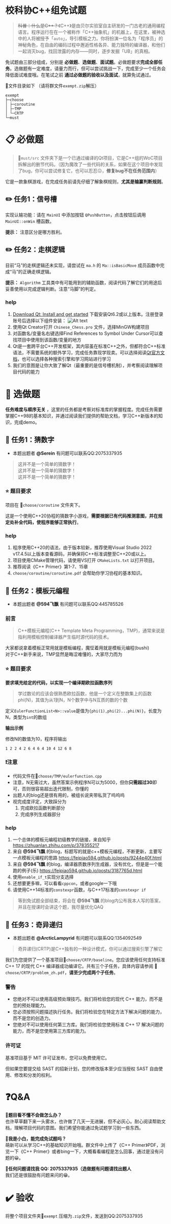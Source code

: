# 校科协C++组免试题

> ~~科普：什么是C++？~~《C++》是由贝尔实验室自主研发的一门古老的通用编程语言。程序运行在在一个被称作「C++抽象机」的机器上，在这里，被神选中的人将被授予「`auto`」，导引模板之力。你将扮演一位名为「程序员」的神秘角色，在自由的编码过程中邂逅性格各异、能力独特的编译器，和他们一起消灭bug，找回泄露的内存——同时，逐步发掘「UB」的真相。

免试题由三部分组成，分别是 **必做题**、**选做题**、**面试题**。必做题要求**完成全部任务**。选做题有一定难度，请量力而行，但可以尝试挑战一下，完成至少一个任务会降低面试难度哦。在笔试之前 **通过必做题的验收以及面试**，就算免试通过。

📂文件目录如下 （请将群文件`exempt.zip`解压）

```
exempt
├─choose
│ ├─coroutine
│ ├─TMP
│ └─CRTP
└─must
```

# 📋 必做题

> 📂`must/src` 文件夹下是一个已通过编译的Qt项目，它是C++组的WoC项目拆解出的删节代码。（因为魔改了一些代码的关系，如果在这个项目中发现了bug，你可以尝试修复它，也可以忍忍😖，**修复bug不在任务范围内**）

它是一款象棋游戏，在完成任务前请先仔细了解象棋规则，**尤其是输赢判断规则**。

## ✏️ 任务1：信号槽

实现认输功能：请在 `MainUI` 中添加按钮 `QPushButton`，点击按钮后调用 `MainUI::onWin` 槽函数。
 
**提示：** 注意区分是哪方胜利。

## ✏️ ️️️️任务2：️走棋逻辑

目前“马”的走棋逻辑还未实现，请尝试在 `ma.h` 的 `Ma::isBasicMove` 成员函数中完成“马”的正确走棋逻辑。

**提示：** `Algorithm` 工具类中有可能用到的辅助函数，阅读代码了解它们的用途后妥善使用以完成逻辑判断。注意“马脚”的判定。

### help

1. [Download Qt: Install and get started](https://www.qt.io/download-thank-you) 下载安装Qt6.2或以上版本。注册登录账号后选择以下组件安装：
![Alt text](image-1.png)
1. 使用Qt Creator打开 `Chinese_Chess.pro` 文件，选择MinGW构建项目
2. 对函数名/变量名右键选择Find References to Symbol Under Cursor可以查找项目中使用到该函数/变量的地方
3. Qt是一套跨平台C++开发框架，其内容虽在标准C++之外，但都符合C++标准语法，不需要系统的额外学习，完成任务靠现学现卖。可以选择阅读[Qt官方文档](https://doc.qt.io)，也可以选择各种搜索引擎和学习网站进行学习
4. 我们的意图是让你大致了解Qt（最重要的是信号槽机制），并考察阅读理解项目代码的能力

# 📒 选做题

**任务难度与顺序无关** ，这里的任务都是考察对标准库的掌握程度。完成任务需要掌握C++98的基本知识，并通过阅读我们提供的帮助文档，学习C++新版本的知识，完成demo。

## 📌 任务1：猜数字

* 本题出题者 **@Serein** 有问题可以联系QQ:2075337935

> 这并不是一个简单的猜数字！  
> 这并不是一个简单的猜数字！  
> 这并不是一个简单的猜数字！

### ⭐ 题目要求

项目在 📂`choose/coroutine` 文件夹下。

这是一个使用C++20协程的猜数字小游戏，**需要根据已有代码推测意图，并在规定处补全代码，使程序能够正常执行**。

### help

1. 程序使用C++20的语法，由于版本较新，推荐使用Visual Studio 2022 v17.4.5以上版本查看源码，并确保将C++标准调整至C++20或以上。
2. 项目使用CMake管理代码，请使用VS打开 `CMakeLists.txt` 以打开项目。
3. 推荐阅读《C++ Primer》第1-7、15章
4. `choose/coroutine/coroutine.pdf` 会帮助你学习协程的基本知识。

## 📌 任务2：模板元编程
- 本题出题者 **@594飞飘** 有问题可以联系QQ:445785526

### 前言
>C++模板元编程(C++ Template Meta Programming，TMP)，通常来说是指利用模板控制编译器产生临时源代码的技术。

大家都说拿着模板正常用就是模板编程，魔怔着用就是模板元编程(bushi)  
对于C++新手来说，TMP显然是晦涩难懂的，大家尽力而为

### ⭐ 题目要求

**要求填充给定的代码，以实现一个编译期欧拉函数序列**

>学过数论的应该会很熟悉欧拉函数，他是一个定义在整数集上的函数phi(N)，其值为从1到N，N个数字中与N互质的数的个数

定义`EulerFunctionList<N>::value`是值为`{phi(1),phi(2)...phi(N)}`，长度为N，类型为`int`的数组

**输出示例**

修改N的数值为10，程序将输出
```
1 2 2 4 2 6 4 6 4 10 4 12 6 8
```

### ❗注意
- 代码文件在📂`choose/TMP/eulerfunction.cpp`
- 注意，N无需过大，虽然答案示例程序N可以为5000，但你**只需超过30**即可，否则很容易超出迭代限制，你懂的 
- 出题人的blog还是很有用的，被组长说夹带私货了呜呜呜
- 视完成度评定，大致踩分为
    1. 完成欧拉函数判断部分
    2. 完成序列生成器部分

### help

1. 一个总体的模板元编程初级教学的链接，来自知乎 https://zhuanlan.zhihu.com/p/378355217
2. 来自 **@594飞飘** 的blog，标题写的就是c++模板元编程，不断更新，主要写一点模板元编程的思路 https://feipiao594.github.io/posts/9244e40f.html
3. 来自 **@594飞飘** 的blog，编译器质数序列生成器，没有优化，但是是一个能跑的例子(乐) https://feipiao594.github.io/posts/3187765d.html
4. 使用`enable_if_t`实现分支选择
5. 还想要更多嘛，可以看看`cppcon`，或者google一下哦
6. 请使用C++14标准的`constexpr`函数，与C++17标准的`constexpr if`

>等到免试题全部结束，将会在 **@594飞飘** 的blog内公布我本人写的答案，并且在授课时会讲这个题，我尽量优化QAQ

## 📌 任务3：奇异递归

* 本题出题者 **@ArcticLampyrid** 有问题可以联系QQ:1354092549

> 奇异递归(CRTP)是C++独有的一种设计模式，你可以通过搜索引擎了解它

我们为您提供了一个基准项目📂`choose/CRTP/baseline`。您应该使用任何支持标准 C++ 17 的现代 C++ 编译器成功编译它。共有三个子任务，具体内容请参阅 📂`choose/CRTP/problem_zh.pdf`，**请至少完成两个子任务**。

### 警告
- 您绝对不可以使用高级预处理技巧。我们将检验您的现代 C++ 能力，而不是您的预处理能力。
- 您必须按照问题描述执行任务。我们将检验您在特定方法下解决问题的能力，而不是您的创造力。
- 您绝对不可以使用任何第三方库。我们将检验您使用标准 C++ 17 解决问题的能力，而不是您使用第三方库的能力。

### 许可证
基准项目基于 MIT 许可证发布，您可以免费使用它。

但如果您要提交给 SAST 的招新计划，您的修改版本至少应当授权 SAST 自由使用、修改和分发的权利。

# ❓Q&A

🔹**题目看不懂不会做怎么办？**  
也许草草翻下来一头雾水，也许做了几天一无进展，但不必灰心。耐心阅读帮助文档，理解项目代码的意图。我们希望你能通过免试题学习到一些东西。

🔹**我是小白，能完成免试题吗？**  
萌新可以从学习C++的基础知识开始哦。群文件中上传了《C++ Primer》PDF，浏览一下《C++ Primer》或者bing一下，大概看看编程是怎么回事，通过是没有问题的😀。

🔹**任何问题请找我 QQ: 2075337935（选做题有问题请找出题人**   
我们还是很鼓励有问题来问的😁。

# ✔️ 验收

将整个项目文件夹📂`exempt` 压缩为`.zip`文件，发送到QQ:2075337935
